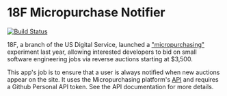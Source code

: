 # 18F Micropurchase Notifier

[![Build Status](https://semaphoreci.com/api/v1/ulfmagnetics/18f-micropurchase-notifier/branches/master/badge.svg)](https://semaphoreci.com/ulfmagnetics/18f-micropurchase-notifier)

18F, a branch of the US Digital Service, launched a ["micropurchasing"](https://18f.gsa.gov/2015/10/13/open-source-micropurchasing/) experiment last year,
allowing interested developers to bid on small software engineering jobs via reverse auctions starting at $3,500.

This app's job is to ensure that a user is always notified when new auctions appear on the site. It uses the Micropurchasing platform's
[API](https://micropurchase.18f.gov/api) and requires a Github Personal API token. See the API documentation for more details.

